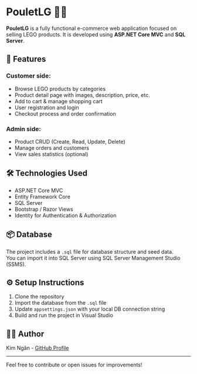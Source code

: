 # PouletLG 🧱🛒

**PouletLG** is a fully functional e-commerce web application focused on selling LEGO products. It is developed using **ASP.NET Core MVC** and **SQL Server**.

## 🚀 Features

### Customer side:
- Browse LEGO products by categories
- Product detail page with images, description, price, etc.
- Add to cart & manage shopping cart
- User registration and login
- Checkout process and order confirmation

### Admin side:
- Product CRUD (Create, Read, Update, Delete)
- Manage orders and customers
- View sales statistics (optional)

## 🛠️ Technologies Used

- ASP.NET Core MVC
- Entity Framework Core
- SQL Server
- Bootstrap / Razor Views
- Identity for Authentication & Authorization

## 📦 Database

The project includes a `.sql` file for database structure and seed data.  
You can import it into SQL Server using SQL Server Management Studio (SSMS).

## ⚙️ Setup Instructions

1. Clone the repository
2. Import the database from the `.sql` file
3. Update `appsettings.json` with your local DB connection string
4. Build and run the project in Visual Studio

## 🧑‍💻 Author

Kim Ngân - [GitHub Profile](https://github.com/kngan306)

---

Feel free to contribute or open issues for improvements!

